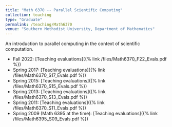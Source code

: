 ```yaml
---
title: "Math 6370 -- Parallel Scientific Computing"
collection: teaching
type: "Graduate"
permalink: /teaching/Math6370
venue: "Southern Methodist University, Department of Mathematics"
---
```


An introduction to parallel computing in the context of scientific computation.

* Fall 2022: [Teaching evaluations]({% link /files/Math6370_F22_Evals.pdf %})
* Spring 2017: [Teaching evaluations]({% link /files/Math6370_S17_Evals.pdf %})
* Spring 2015: [Teaching evaluations]({% link /files/Math6370_S15_Evals.pdf %})
* Spring 2013: [Teaching evaluations]({% link /files/Math6370_S13_Evals.pdf %})
* Spring 2011: [Teaching evaluations]({% link /files/Math6370_S11_Evals.pdf %})
* Spring 2009 (Math 6395 at the time): [Teaching evaluations]({% link /files/Math6395_S09_Evals.pdf %})
